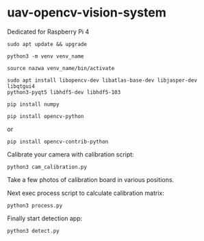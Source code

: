 # uav-opencv-vision-system
Dedicated for Raspberry Pi 4

```console
sudo apt update && upgrade
```
```console
python3 -m venv venv_name
```

```console
source nazwa venv_name/bin/activate
```

```console
sudo apt install libopencv-dev libatlas-base-dev libjasper-dev libqtgui4
python3-pyqt5 libhdf5-dev libhdf5-103
```
```console
pip install numpy
```

```console
pip install opencv-python
```
or
```console
pip install opencv-contrib-python
```

Calibrate your camera with calibration script:

```console
python3 cam_calibration.py
```
Take a few photos of calibration board in various positions.

Next exec process script to calculate calibration matrix:
```console
python3 process.py
```
Finally start detection app:
```console
python3 detect.py
```
